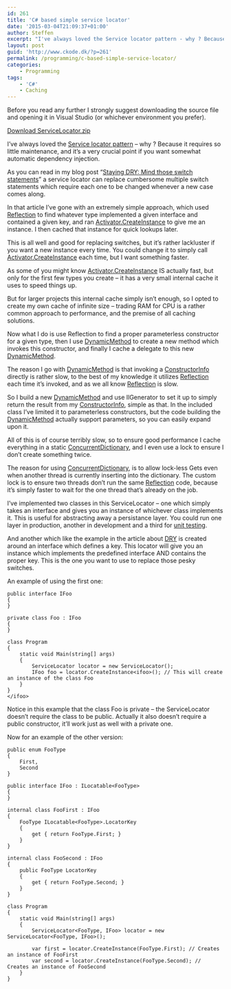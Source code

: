 ```yaml
---
id: 261
title: 'C# based simple service locator'
date: '2015-03-04T21:09:37+01:00'
author: Steffen
excerpt: "I've always loved the Service locator pattern - why ? Because it requires so little maintenance, and it's a very crucial point if you want somewhat automatic dependency injection.\r\n\r\nAs you can read in my blog post \"Staying DRY: Mind those switch statements\" a service locator can replace cumbersome multiple switch statements which require each one to be changed whenever a new case comes along."
layout: post
guid: 'http://www.ckode.dk/?p=261'
permalink: /programming/c-based-simple-service-locator/
categories:
    - Programming
tags:
    - 'C#'
    - Caching
---
```


Before you read any further I strongly suggest downloading the source file and opening it in Visual Studio (or whichever environment you prefer).

[Download ServiceLocator.zip](http://www.ckode.dk/wordpress/wp-content/uploads/2015/10/servicelocator.zip)

I’ve always loved the [Service locator pattern](http://en.wikipedia.org/wiki/Service_locator_pattern) – why ? Because it requires so little maintenance, and it’s a very crucial point if you want somewhat automatic dependency injection.

As you can read in my blog post “[Staying DRY: Mind those switch statements](http://www.ckode.dk/programming/staying-dry-mind-those-switch-statements/)” a service locator can replace cumbersome multiple switch statements which require each one to be changed whenever a new case comes along.

In that article I’ve gone with an extremely simple approach, which used [Reflection](https://msdn.microsoft.com/en-us/library/f7ykdhsy%28v=vs.110%29.aspx) to find whatever type implemented a given interface and contained a given key, and ran [Activator.CreateInstance](https://msdn.microsoft.com/en-us/library/system.activator.createinstance%28v=vs.110%29.aspx) to give me an instance. I then cached that instance for quick lookups later.

This is all well and good for replacing switches, but it’s rather lackluster if you want a new instance every time. You could change it to simply call [Activator.CreateInstance](https://msdn.microsoft.com/en-us/library/system.activator.createinstance%28v=vs.110%29.aspx) each time, but I want something faster.

As some of you might know [Activator.CreateInstance](https://msdn.microsoft.com/en-us/library/system.activator.createinstance%28v=vs.110%29.aspx) IS actually fast, but only for the first few types you create – it has a very small internal cache it uses to speed things up.

But for larger projects this internal cache simply isn’t enough, so I opted to create my own cache of infinite size – trading RAM for CPU is a rather common approach to performance, and the premise of all caching solutions.

Now what I do is use Reflection to find a proper parameterless constructor for a given type, then I use [DynamicMethod](https://msdn.microsoft.com/en-us/library/system.reflection.emit.dynamicmethod%28v=vs.110%29.aspx) to create a new method which invokes this constructor, and finally I cache a delegate to this new [DynamicMethod](https://msdn.microsoft.com/en-us/library/system.reflection.emit.dynamicmethod%28v=vs.110%29.aspx).

The reason I go with [DynamicMethod](https://msdn.microsoft.com/en-us/library/system.reflection.emit.dynamicmethod%28v=vs.110%29.aspx) is that invoking a [ConstructorInfo](https://msdn.microsoft.com/en-us/library/system.reflection.constructorinfo%28v=vs.110%29.aspx) directly is rather slow, to the best of my knowledge it utilizes [Reflection](https://msdn.microsoft.com/en-us/library/f7ykdhsy%28v=vs.110%29.aspx) each time it’s invoked, and as we all know [Reflection](https://msdn.microsoft.com/en-us/library/f7ykdhsy%28v=vs.110%29.aspx) is slow.

So I build a new [DynamicMethod](https://msdn.microsoft.com/en-us/library/system.reflection.emit.dynamicmethod%28v=vs.110%29.aspx) and use IlGenerator to set it up to simply return the result from my [ConstructorInfo](https://msdn.microsoft.com/en-us/library/system.reflection.constructorinfo%28v=vs.110%29.aspx), simple as that. In the included class I’ve limited it to parameterless constructors, but the code building the [DynamicMethod](https://msdn.microsoft.com/en-us/library/system.reflection.emit.dynamicmethod%28v=vs.110%29.aspx) actually support parameters, so you can easily expand upon it.

All of this is of course terribly slow, so to ensure good performance I cache everything in a static [ConcurrentDictionary](https://msdn.microsoft.com/en-us/library/dd287191%28v=vs.110%29.aspx), and I even use a lock to ensure I don’t create something twice.

The reason for using [ConcurrentDictionary](https://msdn.microsoft.com/en-us/library/dd287191%28v=vs.110%29.aspx), is to allow lock-less Gets even when another thread is currently inserting into the dictionary. The custom lock is to ensure two threads don’t run the same [Reflection](https://msdn.microsoft.com/en-us/library/f7ykdhsy%28v=vs.110%29.aspx) code, because it’s simply faster to wait for the one thread that’s already on the job.

I’ve implemented two classes in this ServiceLocator – one which simply takes an interface and gives you an instance of whichever class implements it. This is useful for abstracting away a persistance layer. You could run one layer in production, another in development and a third for [unit testing](http://en.wikipedia.org/wiki/Unit_testing).

And another which like the example in the article about [DRY](http://en.wikipedia.org/wiki/Don%27t_repeat_yourself) is created around an interface which defines a key. This locator will give you an instance which implements the predefined interface AND contains the proper key. This is the one you want to use to replace those pesky switches.

An example of using the first one:

```
public interface IFoo
{
}

private class Foo : IFoo
{
}

class Program
{
	static void Main(string[] args)
	{
		ServiceLocator locator = new ServiceLocator();
		IFoo foo = locator.CreateInstance<ifoo>(); // This will create an instance of the class Foo
	}
}
</ifoo>
```

Notice in this example that the class Foo is private – the ServiceLocator doesn’t require the class to be public. Actually it also doesn’t require a public constructor, it’ll work just as well with a private one.

Now for an example of the other version:

```
public enum FooType
{
	First,
	Second
}

public interface IFoo : ILocatable<FooType>
{
}

internal class FooFirst : IFoo
{
	FooType ILocatable<FooType>.LocatorKey
	{
		get { return FooType.First; }
	}
}

internal class FooSecond : IFoo
{
	public FooType LocatorKey
	{
		get { return FooType.Second; }
	}
}

class Program
{
	static void Main(string[] args)
	{
		ServiceLocator<FooType, IFoo> locator = new ServiceLocator<FooType, IFoo>();

		var first = locator.CreateInstance(FooType.First); // Creates an instance of FooFirst
		var second = locator.CreateInstance(FooType.Second); // Creates an instance of FooSecond
	}
}
```